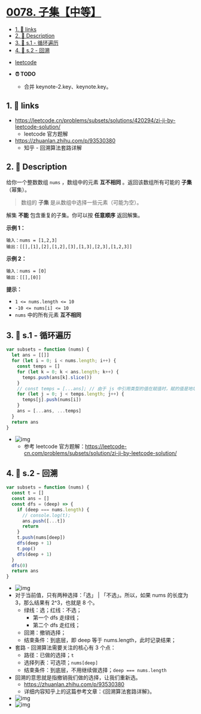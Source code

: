 # [0078. 子集【中等】](https://github.com/tnotesjs/TNotes.leetcode/tree/main/notes/0078.%20%E5%AD%90%E9%9B%86%E3%80%90%E4%B8%AD%E7%AD%89%E3%80%91)

<!-- region:toc -->

- [1. 🔗 links](#1--links)
- [2. 📝 Description](#2--description)
- [3. 🎯 s.1 - 循环遍历](#3--s1---循环遍历)
- [4. 🎯 s.2 - 回溯](#4--s2---回溯)

<!-- endregion:toc -->

- [leetcode](https://leetcode.cn/problems/subsets/)

- **⏰ TODO**
  - 合并 keynote-2.key、keynote.key。

## 1. 🔗 links

- https://leetcode.cn/problems/subsets/solutions/420294/zi-ji-by-leetcode-solution/
  - leetcode 官方题解
- https://zhuanlan.zhihu.com/p/93530380
  - 知乎 - 回溯算法套路详解

## 2. 📝 Description

给你一个整数数组 `nums` ，数组中的元素 **互不相同** 。返回该数组所有可能的 **子集** （幂集）。

> 数组的 **子集** 是从数组中选择一些元素（可能为空）。

解集 **不能** 包含重复的子集。你可以按 **任意顺序** 返回解集。

**示例 1：**

```
输入：nums = [1,2,3]
输出：[[],[1],[2],[1,2],[3],[1,3],[2,3],[1,2,3]]
```

**示例 2：**

```
输入：nums = [0]
输出：[[],[0]]
```

**提示：**

- `1 <= nums.length <= 10`
- `-10 <= nums[i] <= 10`
- `nums` 中的所有元素 **互不相同**

## 3. 🎯 s.1 - 循环遍历

```javascript
var subsets = function (nums) {
  let ans = [[]]
  for (let i = 0; i < nums.length; i++) {
    const temps = []
    for (let k = 0; k < ans.length; k++) {
      temps.push(ans[k].slice())
    }
    // const temps = [...ans]; // 由于 js 中引用类型的值在赋值时，赋的值是地址，所以这么写不行。
    for (let j = 0; j < temps.length; j++) {
      temps[j].push(nums[i])
    }
    ans = [...ans, ...temps]
  }
  return ans
}
```

- ![img](https://cdn.jsdelivr.net/gh/tnotesjs/imgs@main/2024-11-03-21-55-18.png)
  - 参考 leetcode 官方题解：https://leetcode-cn.com/problems/subsets/solution/zi-ji-by-leetcode-solution/

## 4. 🎯 s.2 - 回溯

```javascript
var subsets = function (nums) {
  const t = []
  const ans = []
  const dfs = (deep) => {
    if (deep === nums.length) {
      // console.log(t);
      ans.push([...t])
      return
    }
    t.push(nums[deep])
    dfs(deep + 1)
    t.pop()
    dfs(deep + 1)
  }
  dfs(0)
  return ans
}
```

- ![img](https://cdn.jsdelivr.net/gh/tnotesjs/imgs@main/2024-11-03-21-53-54.png)
- 对于当前值，只有两种选择：「选」 | 「不选」。所以，如果 nums 的长度为 3，那么结果有 2^3，也就是 8 个。
  - 绿线：选；红线：不选；
    - 第一个 dfs 走绿线；
    - 第二个 dfs 走红线；
  - 回溯：撤销选择；
  - 结束条件：到底层，即 deep 等于 nums.length，此时记录结果；
- 套路 - 回溯算法需要关注的核心有 3 个点：
  - 路径：已做的选择；`t`
  - 选择列表：可选项；`nums[deep]`
  - 结束条件：到底层，不用继续做选择；`deep === nums.length`
- 回溯的意思就是指撤销我们做的选择，让我们重新选。
  - https://zhuanlan.zhihu.com/p/93530380
  - 详细内容知乎上的这篇参考文章：《回溯算法套路详解》。
- ![img](https://cdn.jsdelivr.net/gh/tnotesjs/imgs@main/2024-11-03-22-00-13.png)
- ![img](https://cdn.jsdelivr.net/gh/tnotesjs/imgs@main/2024-11-03-22-00-16.png)
